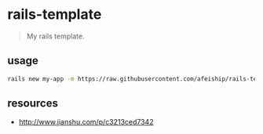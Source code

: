 # rails-template
> My rails template.

## usage
```bash
rails new my-app -m https://raw.githubusercontent.com/afeiship/rails-template/master/src/composer.rb
```

## resources
+ http://www.jianshu.com/p/c3213ced7342